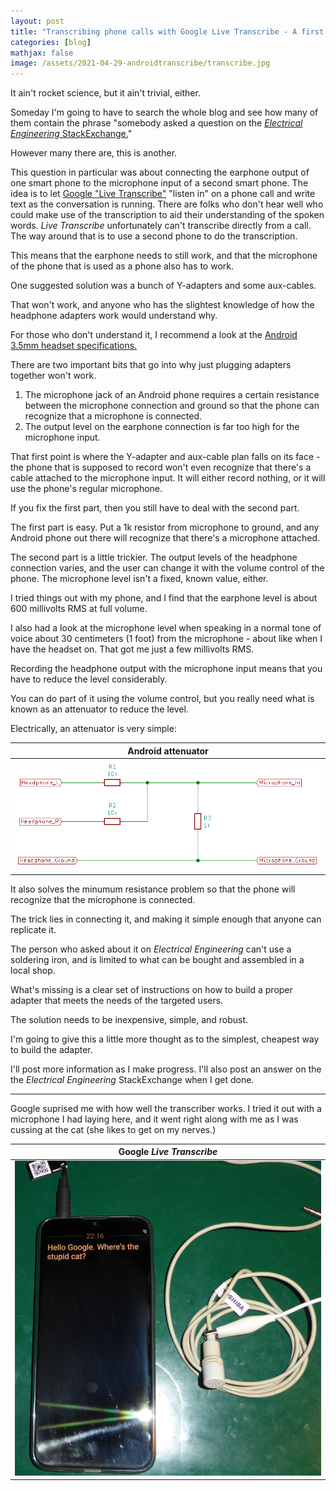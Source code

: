 ```yaml
---
layout: post
title: "Transcribing phone calls with Google Live Transcribe - A first look"
categories: [blog]
mathjax: false
image: /assets/2021-04-29-androidtranscribe/transcribe.jpg
---
```

It ain't rocket science, but it ain't trivial, either.

Someday I'm going to have to search the whole blog and see how many of them contain the phrase "somebody asked a question on the [*Electrical Engineering* StackExchange.](https://electronics.stackexchange.com/)"

However many there are, this is another.

This question in particular was about connecting the earphone output of one smart phone to the microphone input of a second smart phone.  The idea is to let [Google "Live Transcribe"](https://play.google.com/store/apps/details?id=com.google.audio.hearing.visualization.accessibility.scribe&hl=en&gl=US) "listen in" on a phone call and write text as the conversation is running.  There are folks who don't hear well who could make use of the transcription to aid their understanding of the spoken words.  *Live Transcribe* unfortunately can't transcribe directly from a call.  The way around that is to use a second phone to do the transcription.

This means that the earphone needs to still work, and that the microphone of the phone that is used as a phone also has to work.

One suggested solution was a bunch of Y-adapters and some aux-cables.

That won't work, and anyone who has the slightest knowledge of how the headphone adapters work would understand why.

For those who don't understand it, I recommend a look at the [Android 3.5mm headset specifications.](https://source.android.com/devices/accessories/headset/plug-headset-spec)

There are two important bits that go into why just plugging adapters together won't work.

1. The microphone jack of an Android phone requires a certain resistance between the microphone connection and ground so that the phone can recognize that a microphone is connected.
2. The output level on the earphone connection is far too high for the microphone input.

That first point is where the Y-adapter and aux-cable plan falls on its face - the phone that is supposed to record won't even recognize that there's a cable attached to the microphone input.  It will either record nothing, or it will use the phone's regular microphone.

If you fix the first part, then you still have to deal with the second part.

The first part is easy.  Put a 1k resistor from microphone to ground, and any Android phone out there will recognize that there's a microphone attached.

The second part is a little trickier.  The output levels of the headphone connection varies, and the user can change it with the volume control of the phone.  The microphone level isn't a fixed, known value, either.

I tried things out with my phone, and I find that the earphone level is about 600 millivolts RMS at full volume.

I also had a look at the microphone level when speaking in a normal tone of voice about 30 centimeters (1 foot) from the microphone - about like when I have the headset on.  That got me just a few millivolts RMS.

Recording the headphone output with the microphone input means that you have to reduce the level considerably.

You can do part of it using the volume control, but you really need what is known as an attenuator to reduce the level.

Electrically, an attenuator is very simple:

|Android attenuator|
|------------------|
|![Android attenuator](/assets/2021-04-29-androidtranscribe/attenuator.png)|

It also solves the minumum resistance problem so that the phone will recognize that the microphone is connected.

The trick lies in connecting it, and making it simple enough that anyone can replicate it.

The person who asked about it on *Electrical Engineering* can't use a soldering iron, and is limited to what can be bought and assembled in a local shop.

What's missing is a clear set of instructions on how to build a proper adapter that meets the needs of the targeted users.

The solution needs to be inexpensive, simple, and robust.

I'm going to give this a little more thought as to the simplest, cheapest way to build the adapter.

I'll post more information as I make progress.  I'll also post an answer on the the *Electrical Engineering* StackExchange when I get done.

------

Google suprised me with how well the transcriber works.  I tried it out with a microphone I had laying here, and it went right along with me as I was cussing at the cat (she likes to get on my nerves.)

|Google *Live Transcribe*|
|------------------------|
|![Google Live Transcribe](/assets/2021-04-29-androidtranscribe/transcribe.jpg)|
